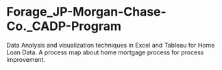 # Forage_JP-Morgan-Chase-Co._CADP-Program
Data Analysis and visualization techniques in Excel and Tableau for Home Loan Data. 
A process map about home mortgage process for process improvement.
